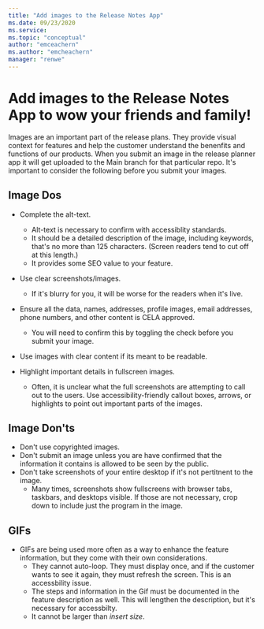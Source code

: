 ```yaml
---
title: "Add images to the Release Notes App"
ms.date: 09/23/2020
ms.service: 
ms.topic: "conceptual"
author: "emceachern"
ms.author: "emcheachern"
manager: "renwe"
---
```


# Add images to the Release Notes App to wow your friends and family!

Images are an important part of the release plans. They provide visual context for features and help the customer understand the benenfits and functions of our products. When you submit an image in the release planner app it will get uploaded to the Main branch for that particular repo. It's important to consider the following before you submit your images. 

## Image Dos

- Complete the alt-text.
  - Alt-text is necessary to confirm with accessiblity standards.
  - It should be a detailed description of the image, including keywords, that's no more than 125 characters. (Screen readers tend to cut off at this length.)
  - It provides some SEO value to your feature.

- Use clear screenshots/images.
  - If it's blurry for you, it will be worse for the readers when it's live. 

- Ensure all the data, names, addresses, profile images, email addresses, phone numbers, and other content is CELA approved.
  - You will need to confirm this by toggling the check before you submit your image. 

- Use images with clear content if its meant to be readable. 
 
- Highlight important details in fullscreen images. 
  - Often, it is unclear what the full screenshots are attempting to call out to the users. Use accessibility-friendly callout boxes, arrows, or highlights to point out important parts of the images.

## Image Don'ts

- Don't use copyrighted images. 
- Don't submit an image unless you are have confirmed that the information it contains is allowed to be seen by the public.
- Don't take screenshots of your entire desktop if it's not pertitnent to the image. 
  - Many times, screenshots show fullscreens with browser tabs, taskbars, and desktops visible. If those are not necessary, crop down to include just the program in the image.

## GIFs

- GIFs are being used more often as a way to enhance the feature information, but they come with their own considerations.
  - They cannot auto-loop. They must display once, and if the customer wants to see it again, they must refresh the screen. This is an accessbility issue. 
  - The steps and information in the Gif must be documented in the feature description as well. This will lengthen the description, but it's necessary for accessbilty. 
  - It cannot be larger than *insert size*. 

